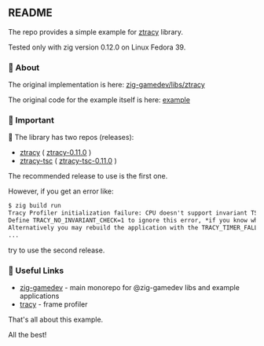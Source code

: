 ## README

The repo provides a simple example for [ztracy](https://github.com/7R35C0/ztracy) library.

Tested only with zig version 0.12.0 on Linux Fedora 39.

### 📌 About

The original implementation is here: [zig-gamedev/libs/ztracy](https://github.com/zig-gamedev/zig-gamedev/tree/main/libs/ztracy)

The original code for the example itself is here: [example](https://gitlab.com/zig_tracing/trace.zig/-/blob/main/examples/default_tracing_usage/src/main.zig?ref_type=heads)

### 📌 Important

🔔 The library has two repos (releases):

* [ztracy](https://github.com/7R35C0/ztracy) ( [ztracy-0.11.0](https://github.com/7R35C0/ztracy/releases/tag/ztracy-0.11.0) )
* [ztracy-tsc](https://github.com/7R35C0/ztracy-tsc) ( [ztracy-tsc-0.11.0](https://github.com/7R35C0/ztracy-tsc/releases/tag/ztracy-tsc-0.11.0) )

The recommended release to use is the first one.

However, if you get an error like:

```txt
$ zig build run
Tracy Profiler initialization failure: CPU doesn't support invariant TSC.
Define TRACY_NO_INVARIANT_CHECK=1 to ignore this error, *if you know what you are doing*.
Alternatively you may rebuild the application with the TRACY_TIMER_FALLBACK define to use lower resolution timer.
...
```

try to use the second release.

### 📌 Useful Links

* [zig-gamedev](https://github.com/zig-gamedev/zig-gamedev.git) - main monorepo
  for @zig-gamedev libs and example applications
* [tracy](https://github.com/wolfpld/tracy) - frame profiler

That's all about this example.

All the best!
